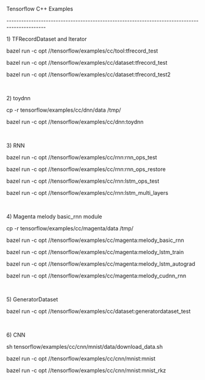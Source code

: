 <p>Tensorflow C++ Examples</p>
<p>----------------------------------------------------------------------------------------------</p>
<p>1) TFRecordDataset and Iterator</p>
<p>bazel run -c opt //tensorflow/examples/cc/tool:tfrecord_test</p>
<p>bazel run -c opt //tensorflow/examples/cc/dataset:tfrecord_test</p>
<p>bazel run -c opt //tensorflow/examples/cc/dataset:tfrecord_test2</p>
<br/>
<p>2) toydnn</p>
<p>cp -r tensorflow/examples/cc/dnn/data /tmp/</p>
<p>bazel run -c opt //tensorflow/examples/cc/dnn:toydnn</p>
<br/>
<p>3) RNN</p>
<p>bazel run -c opt //tensorflow/examples/cc/rnn:rnn_ops_test</p>
<p>bazel run -c opt //tensorflow/examples/cc/rnn:rnn_ops_restore</p>
<p>bazel run -c opt //tensorflow/examples/cc/rnn:lstm_ops_test</p>
<p>bazel run -c opt //tensorflow/examples/cc/rnn:lstm_multi_layers</p>
<br/>
<p>4) Magenta melody basic_rnn module</p>
<p>cp -r tensorflow/examples/cc/magenta/data /tmp/</p>
<p>bazel run -c opt //tensorflow/examples/cc/magenta:melody_basic_rnn</p>
<p>bazel run -c opt //tensorflow/examples/cc/magenta:melody_lstm_train</p>
<p>bazel run -c opt //tensorflow/examples/cc/magenta:melody_lstm_autograd</p>
<p>bazel run -c opt //tensorflow/examples/cc/magenta:melody_cudnn_rnn</p>
<br/>
<p>5) GeneratorDataset</p>
<p>bazel run -c opt //tensorflow/examples/cc/dataset:generatordataset_test</p> 
<br/>
<p>6) CNN</p>
<p>sh tensorflow/examples/cc/cnn/mnist/data/download_data.sh</p>
<p>bazel run -c opt //tensorflow/examples/cc/cnn/mnist:mnist</p> 
<p>bazel run -c opt //tensorflow/examples/cc/cnn/mnist:mnist_rkz</p> 

